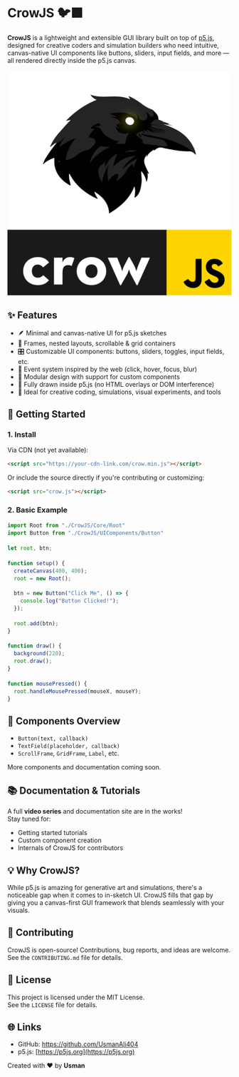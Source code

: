 # CrowJS 🐦‍⬛
**CrowJS** is a lightweight and extensible GUI library built on top of [p5.js](https://p5js.org/), designed for creative coders and simulation builders who need intuitive, canvas-native UI components like buttons, sliders, input fields, and more — all rendered directly inside the p5.js canvas.

![Logo](/crowjs-01-01.png)

## ✨ Features
- 🪶 Minimal and canvas-native UI for p5.js sketches  
- 🧱 Frames, nested layouts, scrollable & grid containers  
- 🎛️ Customizable UI components: buttons, sliders, toggles, input fields, etc.  
- 🧠 Event system inspired by the web (click, hover, focus, blur)  
- 🧩 Modular design with support for custom components  
- 🎨 Fully drawn inside p5.js (no HTML overlays or DOM interference)  
- 🧪 Ideal for creative coding, simulations, visual experiments, and tools  

## 🚀 Getting Started

### 1. Install

Via CDN (not yet available):
```html
<script src="https://your-cdn-link.com/crow.min.js"></script>
```

Or include the source directly if you're contributing or customizing:
```html
<script src="crow.js"></script>
```

### 2. Basic Example
```javascript
import Root from "./CrowJS/Core/Root"
import Button from "./CrowJS/UIComponents/Button"

let root, btn;

function setup() {
  createCanvas(400, 400);
  root = new Root();

  btn = new Button("Click Me", () => {
    console.log("Button Clicked!");
  });

  root.add(btn);
}

function draw() {
  background(220);
  root.draw();
}

function mousePressed() {
  root.handleMousePressed(mouseX, mouseY);
}
```

## 🧰 Components Overview
- `Button(text, callback)`   
- `TextField(placeholder, callback)`  
- `ScrollFrame`, `GridFrame`, `Label`, etc.  

More components and documentation coming soon.

## 📚 Documentation & Tutorials
A full **video series** and documentation site are in the works!  
Stay tuned for:  
- Getting started tutorials  
- Custom component creation  
- Internals of CrowJS for contributors  

## 💡 Why CrowJS?
While p5.js is amazing for generative art and simulations, there's a noticeable gap when it comes to in-sketch UI. CrowJS fills that gap by giving you a canvas-first GUI framework that blends seamlessly with your visuals.

## 🤝 Contributing
CrowJS is open-source! Contributions, bug reports, and ideas are welcome.  
See the `CONTRIBUTING.md` file for details.

## 📄 License
This project is licensed under the MIT License.  
See the `LICENSE` file for details.

## 🌐 Links
- GitHub: https://github.com/UsmanAli404
- p5.js: [https://p5js.org](https://p5js.org)

Created with ❤️ by **Usman**
